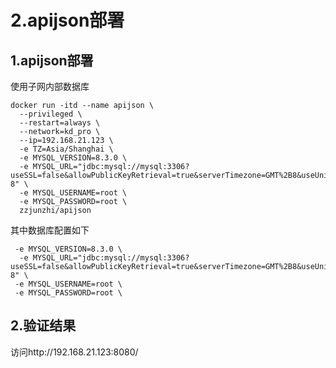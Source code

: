 # 2.apijson部署

## 1.apijson部署

使用子网内部数据库

```shell
docker run -itd --name apijson \
  --privileged \
  --restart=always \
  --network=kd_pro \
  --ip=192.168.21.123 \
  -e TZ=Asia/Shanghai \
  -e MYSQL_VERSION=8.3.0 \
  -e MYSQL_URL="jdbc:mysql://mysql:3306?useSSL=false&allowPublicKeyRetrieval=true&serverTimezone=GMT%2B8&useUnicode=true&characterEncoding=UTF-8" \
  -e MYSQL_USERNAME=root \
  -e MYSQL_PASSWORD=root \
  zzjunzhi/apijson
```

其中数据库配置如下

```shell
 -e MYSQL_VERSION=8.3.0 \
  -e MYSQL_URL="jdbc:mysql://mysql:3306?useSSL=false&allowPublicKeyRetrieval=true&serverTimezone=GMT%2B8&useUnicode=true&characterEncoding=UTF-8" \
 -e MYSQL_USERNAME=root \
 -e MYSQL_PASSWORD=root \
```

## 2.验证结果

访问http://192.168.21.123:8080/
